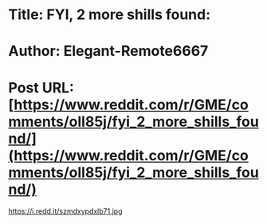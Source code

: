# Title: FYI, 2 more shills found:
# Author: Elegant-Remote6667
# Post URL: [https://www.reddit.com/r/GME/comments/oll85j/fyi_2_more_shills_found/](https://www.reddit.com/r/GME/comments/oll85j/fyi_2_more_shills_found/)


https://i.redd.it/szmdxypdxlb71.jpg